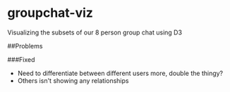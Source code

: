# groupchat-viz
Visualizing the subsets of our 8 person group chat using D3

##Problems 


###Fixed
- Need to differentiate between different users more, double the thingy?
- Others isn't showing any relationships
